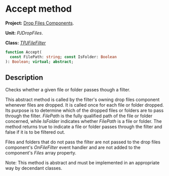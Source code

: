 # Accept method #

**Project:** [Drop Files Components](DropFilesComponents.md).

**Unit:** _PJDropFiles_.

**Class:** _[TPJFileFilter](TPJFileFilter.md)_

```pascal
function Accept(
  const FilePath: string; const IsFolder: Boolean
): Boolean; virtual; abstract;
```

## Description ##

Checks whether a given file or folder passes though a filter.

This abstract method is called by the filter's owning drop files component whenever files are dropped. It is called once for each file or folder dropped. Its purpose is to determine which of the dropped files or folders are to pass through the filter. _FilePath_ is the fully qualified path of the file or folder concerned, while _IsFolder_ indicates whether _FilePath_ is a file or folder. The method returns true to indicate a file or folder passes through the filter and false if it is to be filtered out.

Files and folders that do not pass the filter are not passed to the drop files component's _OnFileFilter_ event handler and are not added to the component's _Files_ array property.

Note: This method is abstract and must be implemented in an appropriate way by decendant classes.